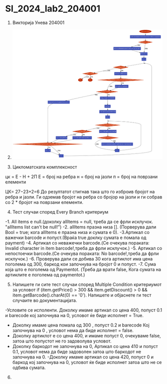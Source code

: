 # SI_2024_lab2_204001

1. Викторија Унева
204001

2. ![control flow graph](./images/code2flow_gnIvx4.png)



3. Цикломатската комплексност


цк = Е - Н + 2П
Е = број на ребра
н = број на јазли
п = број на поврзани елементи 

ЦК= 27−23+2=6
До резултатот стигнав така што го изброив бројот на ребра и јазли. Ги одземав бројот на ребра со бројор на јазли и ги собрав со 2 * бројот на поврзани елементи.


4. Тест случаи според Every Branch критериум

-1. All items e null.(доколку allItems = null, треба да се фрли исклучок. "allItems list can't be null!")
-2. allItems празна низа []. (Порверува дали Bool = true; кога allItems e празна низа и сумата е 0).
-3.Артикал со важечки barcode и попуст.(Враќа true доклку сумата е помала од payment)
-4. Артикал со неважечки barcode.(Се очекува пораката: Invalid character in item barcode!,треба да фрли исклучок.)
-5. Артикал со непостоечки barcode.(Се очекува пораката: No barcode!,треба да фрли исклучок.)
-6. Проверува дали се добива 30 кога артиклот има цена поголема од 300, баркод кои започнува на бројот 0 и попуст.
-7. Сума која што е поголема од Paymentot. (Треба да врати false, Кога сумата на артиклите е поголема од paymentot.)

5. Напишете ги сите тест случаи според Multiple Condition критериумот за условот
if (item.getPrice() > 300 && item.getDiscount() > 0 && item.getBarcode().charAt(0)
== '0'). Напишете и објаснете ги тест случаите во документацијата. 

-Условите се исполенти. Доколку имаме артикал со цена 400, попуст 0.1 и barecode кој започнува на 0,  условот ќе биде исполнет = True.
- Доколку имаме цена помала од 300 , попуст 0.2  и barecode Кој започнува на 0 , условот нема да биде исполнет = false.
- Доколку артиклот е со цена 400, и имаме попуст 0, очекуваме false, затоа што попустот не го задоволува условот.
- Доколку баркодот не започнува на 0, Артикал со цена 410 и попуст 0.1, условот нема да биде задоволен затоа што баркодот не започнува на 0.
-Доколку имаме артикал со цена 420, попуст 0 и баркод кој започнува на 0, условот ќе биде исполнет затоа што не се одбива сумата.


6.

